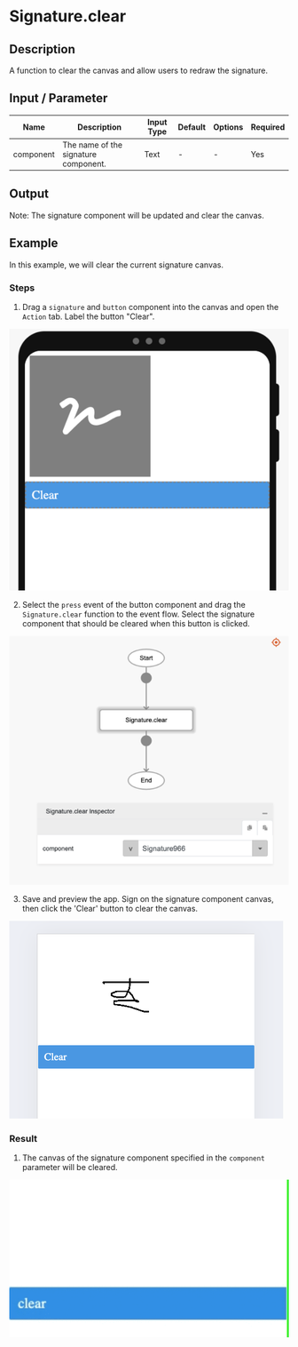 # Signature.clear

## Description

A function to clear the canvas and allow users to redraw the signature.

## Input / Parameter

| Name | Description | Input Type | Default | Options | Required |
| ------ | ------ | ------ | ------ | ------ | ------ |
| component | The name of the signature component. | Text | - | - | Yes |

## Output

Note: The signature component will be updated and clear the canvas.

## Example

In this example, we will clear the current signature canvas.

### Steps

1. Drag a `signature` and `button` component into the canvas and open the `Action` tab. Label the button "Clear".

![](./clear-step-1.png)

2. Select the `press` event of the button component and drag the `Signature.clear` function to the event flow. Select the signature component that should be cleared when this button is clicked.

![](./clear-step-2.png)

3. Save and preview the app. Sign on the signature component canvas, then click the 'Clear' button to clear the canvas.

![](./clear-step-3.png)

### Result

1. The canvas of the signature component specified in the `component` parameter will be cleared.

![](./clear-result-1.gif)